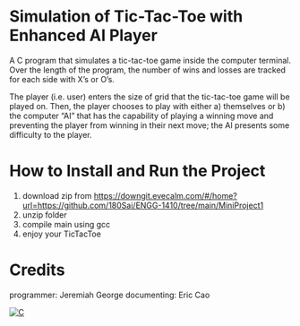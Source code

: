# Simulation of Tic-Tac-Toe with Enhanced AI Player
A C program that simulates a tic-tac-toe game inside the computer terminal. Over the length of the program, the number of wins and losses are tracked for each side with X’s or O’s.

The player (i.e. user) enters the size of grid that the tic-tac-toe game will be played on. Then, the player chooses to play with either a) themselves or b) the computer “AI” that has the capability of playing a winning move and preventing the player from winning in their next move; the AI presents some difficulty to the player.


# How to Install and Run the Project
1. download zip from https://downgit.evecalm.com/#/home?url=https://github.com/180Sai/ENGG-1410/tree/main/MiniProject1
2. unzip folder
3. compile main using gcc
4. enjoy your TicTacToe 

# Credits
programmer: Jeremiah George
documenting: Eric Cao

[![C](https://img.shields.io/badge/C-00599C?logo=c&logoColor=white)](#)